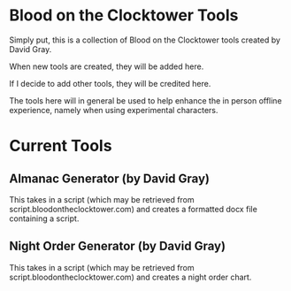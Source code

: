 # Blood on the Clocktower Tools

Simply put, this is a collection of Blood on the Clocktower tools created by David Gray. 

When new tools are created, they will be added here. 

If I decide to add other tools, they will be credited here. 

The tools here will in general be used to help enhance the in person offline experience, namely when using experimental characters.

# Current Tools

## Almanac Generator (by David Gray)
This takes in a script (which may be retrieved from script.bloodontheclocktower.com) and creates a formatted docx file containing a script. 

## Night Order Generator (by David Gray)
This takes in a script (which may be retrieved from script.bloodontheclocktower.com) and creates a night order chart. 

